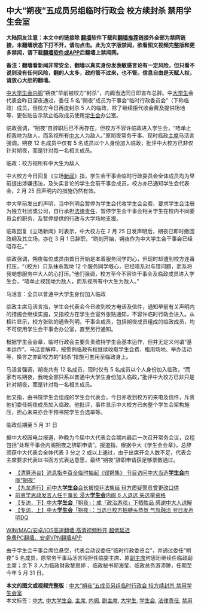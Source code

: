 <h2>中大“朔夜”五成员另组临时行政会 校方续封杀 禁用学生会室</h2> <p class="notice"><b>大陆网友注意：本文中的链接除 <a href="https://github.com/bannedbook/fanqiang" >翻墙</a>软件下载和<a href="https://github.com/killgcd/justmysocks/blob/master/README.md">翻墙推荐</a>链接外全部为禁网链接，未翻墙状态下打不开，请勿点击。此为文字版禁闻，欲看图文视频完整版和更多禁闻，请下载<a href="https://github.com/bannedbook/fanqiang">翻墙软件或APP</a>后翻墙上禁闻网。</p><p>备注：翻墙看新闻非常安全，翻墙以真实身份发表敏感言论有一定风险，但只看不说则没有任何风险，翻的人太多，政府管不过来，也不管。信息自由是天赋人权，请放心大胆的翻墙。</b></p>  <div class="entry">  <p><a href="https://www.bannedbook.org/bnews/tag/%E4%B8%AD%E5%A4%A7%E5%AD%A6%E7%94%9F%E4%BC%9A/" class="st_tag internal_tag" rel="tag" title="标签 中大学生会 下的日志">中大学生会</a><a href="https://www.bannedbook.org/bnews/tag/%E5%86%85%E9%98%81/" class="st_tag internal_tag" rel="tag" title="标签 内阁 下的日志">内阁</a>“朔夜”早前被校方“封杀”，内阁当选同日即宣布总辞。中<a href="https://www.bannedbook.org/bnews/tag/%e5%a4%a7%e5%ad%a6%e7%94%9f/" class="st_tag internal_tag" rel="tag" title="标签 大学生 下的日志">大学生</a>会代表会昨日深夜通过，委任 5 名“朔夜”成员为干事会“临时行政委员会”（下称临政）成员，但校方今日再度封杀 5 人的临政，除了继续拒代收会费及提供场地等，更张贴告示禁止临政成员使用<a href="https://www.bannedbook.org/bnews/tag/%E5%AD%A6%E7%94%9F%E4%BC%9A/" class="st_tag internal_tag" rel="tag" title="标签 学生会 下的日志">学生会</a>办公室。</p> <p>临政强调，“朔夜”自辞职后已不再存在，但校方不容许临政进入学生会，“唔单止视我哋为敌人，而系视所有<a href="https://www.bannedbook.org/bnews/tag/%E4%B8%AD%E5%A4%A7/" class="st_tag internal_tag" rel="tag" title="标签 中大 下的日志">中大</a>人为敌人。”原朔夜常务干事、现时临政<a href="https://www.bannedbook.org/bnews/tag/%E4%B8%BB%E5%B8%AD/" class="st_tag internal_tag" rel="tag" title="标签 主席 下的日志">主席</a>马活言强调，朔夜 12 名成员中仅有 5 名成员以个人身份加入临政，批评中大校方已非仅针对朔夜，而是针对每一名相关成员。</p> <p>临政：校方视所有中大生为敌人</p> <p>中大校方今日回复《立场<span class='wp_keywordlink_affiliate'><a href="https://www.bannedbook.org/" title="新闻">新闻</a></span>》指，学生会干事会临时行政委员会全体成员均为早前提出涉嫌违法，及失实言论的学生会前干事会成员，校方亦已通知学生会代表会，2 月 25 日声明内的措施仍然有效。</p>  <p>中大早前发出的声明，当中列明会暂停为学生会代收学生会会费、要求学生会注册为独立社团或公司，自行承担<a href="https://www.bannedbook.org/bnews/tag/%E6%B3%95%E5%BE%8B%E8%B4%A3%E4%BB%BB/" class="st_tag internal_tag" rel="tag" title="标签 法律责任 下的日志">法律责任</a>、暂停学生会干事会相关学生在校内不同委员会的职务，及暂停提供的行政与大学场地支援。</p> <p>临政回复《立场新闻》时表示，中大校方在 2 月 25 日发声明后，朔夜已即时撤回政纲及其立场，亦在 3 月 1 日辞职，“啲刻开始，朔夜作为中大学生会干事会已经唔存在。”</p> <p>临政强调，朔夜每位成员由首日开始是本着服务同学的心，但现时却遭到校方连番打压，“（校方）只系抹杀我哋 12 个服务同学嘅心，已经唔系对与错问题，而系将我哋想服务中大人的心打压。”他们强调，校方至今不容许干事会及临政成员进入学生会，“唔单止视我哋为敌人，而系视所有中大生为敌人。”</p> <p>马活言：全员以普通中大学生身份加入临政</p>  <p>临政主席马活言指，学生会代表会今日收到校方电话及信件，通知早前有关声明内的措施会继续实施，又指校方在学生会室外张贴通知，不容许临时行政会进入。从相片显示，校方张贴的通告列明，干事会成员，包括朔夜成员组成的临政成员，均不可使用学生会干事会办公室，直至另行通知。</p> <p>根据学生会会章，临时行政会主要负责维持学生会基本运作，但并无定义何谓“基本运作”。马活言解释，按惯例临政有权继续收取学生会费、租用场地、举办活动等，换言之亦即校方的“封杀”措施可套用至临政身上。</p> <p>马活言强调，朔夜共有 12 名成员，现时仅有 5 名成员以个人身份加入临政，“而家冇咗朔夜，我哋全部只系以普通中大学生身份加入临政，”批评中大校方已非只是针对朔夜，而是针对每一名相关成员。</p> <p>他又指，由书院学生会组成的学生会代表会，今日亦收到校方的来电及信件，斥责他们委任朔夜成员加入临政。他批评，事件显示中大校方已向整个学生会架构施压，担心未来亦会干预书院学生会选举等。</p>  <p>临政任期至 5 月 31 日</p> <p>据中大校园电台报道，昨晚为今届中大代表会会期内最后一次召开常务会议，议程包括“处理干事会内阁朔夜之辞职申请”。报道指，根据中大《学生会会章》，总辞须获中大代表会全体代表 3 分之 2 或以上通过，由于出席开会人数不足，代表会主席要求代表以书面方式表达意愿，最终“朔夜”辞职申请获足够票数通过。</p> <ul class='op-related-articles' title='相关阅读'> <li><a href='https://www.bannedbook.org/bnews/comments/20210329/1514885.html' target='_blank'>【清算港台】消息指李百全临时抽起《铿锵集》 节目访问中大当选<b>学生会</b>内阁“朔夜”</a></li> <li><a href='https://www.bannedbook.org/bnews/headline/20210323/1511210.html' target='_blank'>【九龙游行】前中大<b>学生会</b>会长被控非法集结 辩方质疑警员曾更改口供</a></li> <li><a href='https://www.bannedbook.org/bnews/comments/20210314/1504444.html' target='_blank'>前贤学思政发言人任干事长 浸大<b>学生会</b>内阁 6 人退选 失选举资格</a></li> <li><a href='https://www.bannedbook.org/bnews/headline/20210310/1501913.html' target='_blank'>【专访．下】中大<b>学生会</b>「朔夜」：成「政治游戏」下牺牲品 感谢中大人谅解</a></li> <li><a href='https://www.bannedbook.org/bnews/headline/20210309/1501243.html' target='_blank'>【专访．上】中大<b>学生会</b>「朔夜」：当选日校方拍膊头恭贺 气氛融洽 翌日发声明DQ</a></li> </ul> <p class="texttj"> <a href="https://github.com/bannedbook/fanqiang/wiki/V2ray%E6%9C%BA%E5%9C%BA" target="_blank">WIN/MAC/安卓/iOS高速翻墙:高清视频秒开,超低延迟</a><br/> <a href="https://github.com/bannedbook/fanqiang/wiki/%E7%A6%81%E9%97%BB%E7%BD%91%E5%AE%89%E5%8D%93%E7%BF%BB%E5%A2%99%E6%96%B0%E9%97%BBAPP" target="_blank">免费PC翻墙、安卓VPN翻墙APP</a></p><p>由于学生会干事会席位悬空，代表会动议委任“临时行政委员会”，并通过委任“朔夜” 5 名成员，原常务干事马活言将担任临委主席、原<a href="https://www.bannedbook.org/bnews/tag/%E5%89%AF%E4%B8%BB%E5%B8%AD/" class="st_tag internal_tag" rel="tag" title="标签 副主席 下的日志">副主席</a>何思珩继续任临政副主席；余下 3 人为临政财政黎思婷 、临政秘书郭海莹、临政总务游沛翀，任期至今年 5 月 31 日。</p> <a name='sharetosocial'></a>       <div><b>本文的图文或视频完整版</b>：<a href='https://www.bannedbook.org/bnews/comments/20210402/1518072.html'>中大“朔夜”五成员另组临时行政会 校方续封杀 禁用学生会室</a></div>  </div><!--END ENTRY--> <div class="postfooter"> <div>本文标签：<a href="https://www.bannedbook.org/bnews/tag/%E4%B8%AD%E5%A4%A7/" rel="tag">中大</a>, <a href="https://www.bannedbook.org/bnews/tag/%E4%B8%AD%E5%A4%A7%E5%AD%A6%E7%94%9F%E4%BC%9A/" rel="tag">中大学生会</a>, <a href="https://www.bannedbook.org/bnews/tag/%E4%B8%BB%E5%B8%AD/" rel="tag">主席</a>, <a href="https://www.bannedbook.org/bnews/tag/%E5%86%85%E9%98%81/" rel="tag">内阁</a>, <a href="https://www.bannedbook.org/bnews/tag/%E5%89%AF%E4%B8%BB%E5%B8%AD/" rel="tag">副主席</a>, <a href="https://www.bannedbook.org/bnews/tag/%e5%a4%a7%e5%ad%a6%e7%94%9f/" rel="tag">大学生</a>, <a href="https://www.bannedbook.org/bnews/tag/%E5%AD%A6%E7%94%9F%E4%BC%9A/" rel="tag">学生会</a>, <a href="https://www.bannedbook.org/bnews/tag/%E6%B3%95%E5%BE%8B%E8%B4%A3%E4%BB%BB/" rel="tag">法律责任</a>, <a href="https://www.bannedbook.org/bnews/tag/%E7%A6%81%E7%94%A8/" rel="tag">禁用</a></div>  </div><!--END POSTFOOTER--> 